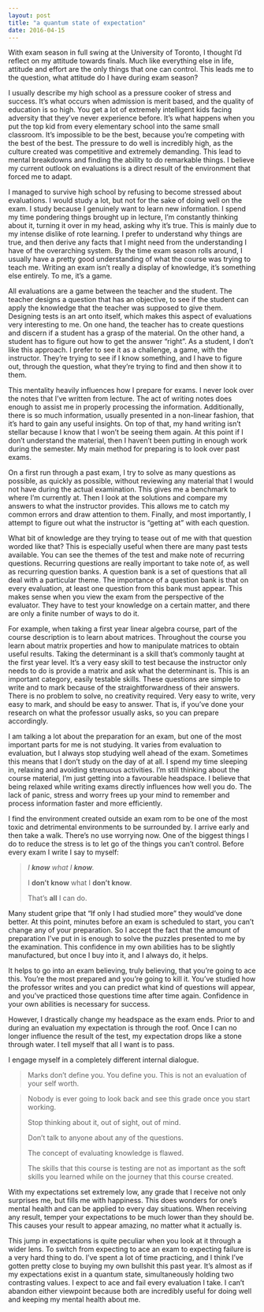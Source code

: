 ```yaml
---
layout: post
title: "a quantum state of expectation"
date: 2016-04-15
---
```


With exam season in full swing at the University of Toronto, I thought I’d reflect on my attitude towards finals. Much like everything else in life, attitude and effort are the only things that one can control. This leads me to the question, what attitude do I have during exam season?

I usually describe my high school as a pressure cooker of stress and success. It’s what occurs when admission is merit based, and the quality of education is so high. You get a lot of extremely intelligent kids facing adversity that they’ve never experience before. It’s what happens when you put the top kid from every elementary school into the same small classroom. It’s impossible to be the best, because you’re competing with the best of the best. The pressure to do well is incredibly high, as the culture created was competitive and extremely demanding. This lead to mental breakdowns and finding the ability to do remarkable things. I believe my current outlook on evaluations is a direct result of the environment that forced me to adapt.

I managed to survive high school by refusing to become stressed about evaluations. I would study a lot, but not for the sake of doing well on the exam. I study because I genuinely want to learn new information. I spend my time pondering things brought up in lecture, I’m constantly thinking about it, turning it over in my head, asking why it’s true. This is mainly due to my intense dislike of rote learning. I prefer to understand why things are true, and then derive any facts that I might need from the understanding I have of the overarching system. By the time exam season rolls around, I usually have a pretty good understanding of what the course was trying to teach me. Writing an exam isn’t really a display of knowledge, it’s something else entirely. To me, it’s a game.

All evaluations are a game between the teacher and the student. The teacher designs a question that has an objective, to see if the student can apply the knowledge that the teacher was supposed to give them. Designing tests is an art onto itself, which makes this aspect of evaluations very interesting to me. On one hand, the teacher has to create questions and discern if a student has a grasp of the material. On the other hand, a student has to figure out how to get the answer “right”. As a student, I don’t like this approach. I prefer to see it as a challenge, a game, with the instructor. They’re trying to see if I know something, and I have to figure out, through the question, what they’re trying to find and then show it to them.

This mentality heavily influences how I prepare for exams. I never look over the notes that I’ve written from lecture. The act of writing notes does enough to assist me in properly processing the information. Additionally, there is so much information, usually presented in a non-linear fashion, that it’s hard to gain any useful insights. On top of that, my hand writing isn’t stellar because I know that I won’t be seeing them again. At this point if I don’t understand the material, then I haven’t been putting in enough work during the semester. My main method for preparing is to look over past exams.

On a first run through a past exam, I try to solve as many questions as possible, as quickly as possible, without reviewing any material that I would not have during the actual examination. This gives me a benchmark to where I’m currently at. Then I look at the solutions and compare my answers to what the instructor provides. This allows me to catch my common errors and draw attention to them. Finally, and most importantly, I attempt to figure out what the instructor is “getting at” with each question.

What bit of knowledge are they trying to tease out of me with that question worded like that? This is especially useful when there are many past tests available. You can see the themes of the test and make note of recurring questions. Recurring questions are really important to take note of, as well as recurring question banks. A question bank is a set of questions that all deal with a particular theme. The importance of a question bank is that on every evaluation, at least one question from this bank must appear. This makes sense when you view the exam from the perspective of the evaluator. They have to test your knowledge on a certain matter, and there are only a finite number of ways to do it.

For example, when taking a first year linear algebra course, part of the course description is to learn about matrices. Throughout the course you learn about matrix properties and how to manipulate matrices to obtain useful results. Taking the determinant is a skill that’s commonly taught at the first year level. It’s a very easy skill to test because the instructor only needs to do is provide a matrix and ask what the determinant is. This is an important category, easily testable skills. These questions are simple to write and to mark because of the straightforwardness of their answers. There is no problem to solve, no creativity required. Very easy to write, very easy to mark, and should be easy to answer. That is, if you’ve done your research on what the professor usually asks, so you can prepare accordingly.

I am talking a lot about the preparation for an exam, but one of the most important parts for me is not studying. It varies from evaluation to evaluation, but I always stop studying well ahead of the exam. Sometimes this means that I don’t study on the day of at all. I spend my time sleeping in, relaxing and avoiding strenuous activities. I’m still thinking about the course material, I’m just getting into a favourable headspace. I believe that being relaxed while writing exams directly influences how well you do. The lack of panic, stress and worry frees up your mind to remember and process information faster and more efficiently.

I find the environment created outside an exam rom to be one of the most toxic and detrimental environments to be surrounded by. I arrive early and then take a walk. There’s no use worrying now. One of the biggest things I do to reduce the stress is to let go of the things you can’t control. Before every exam I write I say to myself:

> _I **know** what I **know**._
> 
> I **don’t know** what I **don’t know**.
> 
> That’s **all** I can do.

Many student gripe that “If only I had studied more” they would’ve done better. At this point, minutes before an exam is scheduled to start, you can’t change any of your preparation. So I accept the fact that the amount of preparation I’ve put in is enough to solve the puzzles presented to me by the examination. This confidence in my own abilities has to be slightly manufactured, but once I buy into it, and I always do, it helps.

It helps to go into an exam believing, truly believing, that you’re going to ace this. You’re the most prepared and you’re going to kill it. You’ve studied how the professor writes and you can predict what kind of questions will appear, and you’ve practiced those questions time after time again. Confidence in your own abilities is necessary for success.

However, I drastically change my headspace as the exam ends. Prior to and during an evaluation my expectation is through the roof. Once I can no longer influence the result of the test, my expectation drops like a stone through water. I tell myself that all I want is to pass.

I engage myself in a completely different internal dialogue.

> Marks don’t define you. You define you. This is not an evaluation of your self worth.

> Nobody  is ever going to look back and see this grade once you start working.
>
> Stop thinking about it, out of sight, out of mind.
>
> Don’t talk to anyone about any of the questions.
>
> The concept of evaluating knowledge is flawed.
>
> The skills that this course is testing are not as important as the soft skills you learned while on the journey that this course created.

With my expectations set extremely low, any grade that I receive not only surprises me, but fills me with happiness. This does wonders for one’s mental health and can be applied to every day situations. When receiving any result, temper your expectations to be much lower than they should be. This causes your result to appear amazing, no matter what it actually is.

This jump in expectations is quite peculiar when you look at it through a wider lens. To switch from expecting to ace an exam to expecting failure is a very hard thing to do. I’ve spent a lot of time practicing, and I think I’ve gotten pretty close to buying my own bullshit this past year. It’s almost as if my expectations exist in a quantum state, simultaneously holding two contrasting values. I expect to ace and fail every evaluation I take. I can’t abandon either viewpoint because both are incredibly useful for doing well and keeping my mental health about me.